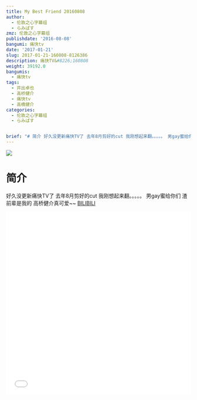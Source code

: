 ```yaml
---
title: My Best Friend 20160808
author:
  - 伦敦之心字幕组
  - らみぱす
zmz: 伦敦之心字幕组
publishdate: '2016-08-08'
bangumi: 痛快tv
date: '2017-01-21'
slug: 2017-01-21-160808-8126386
description: 痛快TV&#8226;160808
weight: 39192.0
bangumis:
  - 痛快tv
tags:
  - 井出卓也
  - 高桥健介
  - 痛快tv
  - 高橋健介
categories:
  - 伦敦之心字幕组
  - らみぱす


brief: "# 简介 好久没更新痛快TV了 去年8月剪好的cut 我刚想起来翻。。。。。 男gay蜜给你们 渣前辈是我的 高桥健介真可爱~~"
---
```

![](https://i.imgur.com/oZXCELe.png)
# 简介  
好久没更新痛快TV了
去年8月剪好的cut  我刚想起来翻。。。。。
男gay蜜给你们  渣前辈是我的
高桥健介真可爱~~
  [BILIBILI](https://www.bilibili.com/video/av8126386/)

<div class="vcontainer"><div class="vcontainer">  <iframe class='video' class='video' src="//www.bilibili.com/blackboard/player.html?aid=8126386" width="100%" height="500" frameborder="0" allowfullscreen="allowfullscreen"></iframe></div></div>
